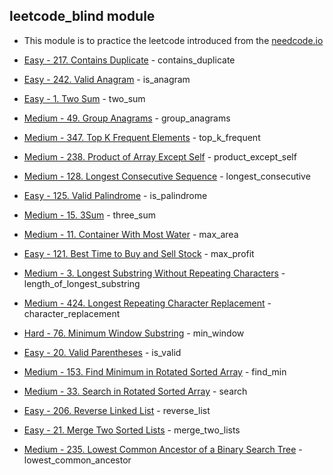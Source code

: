 ## leetcode_blind module

* This module is to practice the leetcode introduced from the [needcode.io](https://neetcode.io/practice)

* [Easy - 217. Contains Duplicate](https://leetcode.com/problems/contains-duplicate/) - contains_duplicate
* [Easy - 242. Valid Anagram](https://leetcode.com/problems/valid-anagram/) - is_anagram
* [Easy - 1. Two Sum](https://leetcode.com/problems/two-sum/) - two_sum
* [Medium - 49. Group Anagrams](https://leetcode.com/problems/group-anagrams/) - group_anagrams
* [Medium - 347. Top K Frequent Elements](https://leetcode.com/problems/top-k-frequent-elements/) - top_k_frequent
* [Medium - 238. Product of Array Except Self](https://leetcode.com/problems/product-of-array-except-self/) - product_except_self
* [Medium - 128. Longest Consecutive Sequence](https://leetcode.com/problems/longest-consecutive-sequence/) - longest_consecutive
* [Easy - 125. Valid Palindrome](https://leetcode.com/problems/valid-palindrome/) - is_palindrome
* [Medium - 15. 3Sum](https://leetcode.com/problems/3sum/description/) - three_sum
* [Medium - 11. Container With Most Water](https://leetcode.com/problems/container-with-most-water/) - max_area
* [Easy - 121. Best Time to Buy and Sell Stock](https://leetcode.com/problems/best-time-to-buy-and-sell-stock/) - max_profit
* [Medium - 3. Longest Substring Without Repeating Characters](https://leetcode.com/problems/longest-substring-without-repeating-characters/) - length_of_longest_substring
* [Medium - 424. Longest Repeating Character Replacement](https://leetcode.com/problems/longest-repeating-character-replacement/) - character_replacement
* [Hard - 76. Minimum Window Substring](https://leetcode.com/problems/minimum-window-substring/) - min_window
* [Easy - 20. Valid Parentheses](https://leetcode.com/problems/valid-parentheses/) - is_valid
* [Medium - 153. Find Minimum in Rotated Sorted Array](https://leetcode.com/problems/find-minimum-in-rotated-sorted-array/) - find_min
* [Medium - 33. Search in Rotated Sorted Array](https://leetcode.com/problems/search-in-rotated-sorted-array/) - search
* [Easy - 206. Reverse Linked List](https://leetcode.com/problems/reverse-linked-list/) - reverse_list
* [Easy - 21. Merge Two Sorted Lists](https://leetcode.com/problems/merge-two-sorted-lists/) - merge_two_lists
* [Medium - 235. Lowest Common Ancestor of a Binary Search Tree](https://leetcode.com/problems/lowest-common-ancestor-of-a-binary-search-tree/) - lowest_common_ancestor
